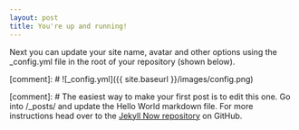 ```yaml
---
layout: post
title: You're up and running!
---
```


Next you can update your site name, avatar and other options using the _config.yml file in the root of your repository (shown below).


[comment]: #  ![_config.yml]({{ site.baseurl }}/images/config.png)


[comment]: # The easiest way to make your first post is to edit this one. Go into /_posts/ and update the Hello World markdown file. For more instructions head over to the [Jekyll Now repository](https://github.com/barryclark/jekyll-now) on GitHub.
